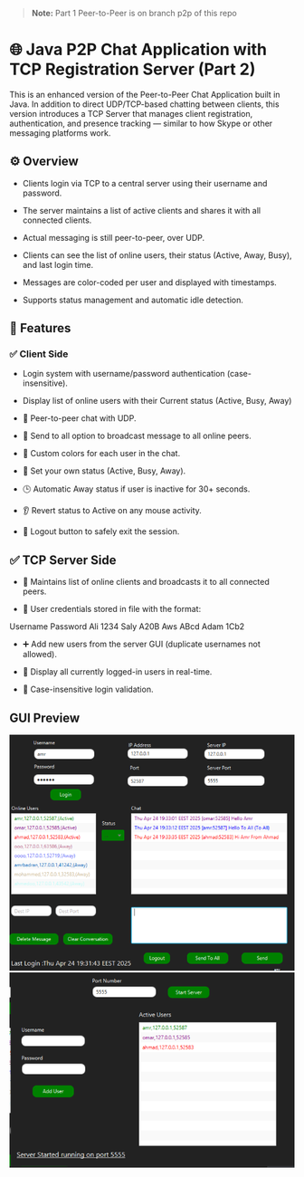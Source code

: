 > **Note:** Part 1 Peer-to-Peer is on branch p2p of this repo

# 🌐 Java P2P Chat Application with TCP Registration Server (Part 2)
This is an enhanced version of the Peer-to-Peer Chat Application built in Java. In addition to direct UDP/TCP-based chatting between clients, this version introduces a TCP Server that manages client registration, authentication, and presence tracking — similar to how Skype or other messaging platforms work.

## ⚙️ Overview
- Clients login via TCP to a central server using their username and password.

- The server maintains a list of active clients and shares it with all connected clients.

- Actual messaging is still peer-to-peer, over UDP.

- Clients can see the list of online users, their status (Active, Away, Busy), and last login time.

- Messages are color-coded per user and displayed with timestamps.

- Supports status management and automatic idle detection.

## 🚀 Features
### ✅ Client Side
- Login system with username/password authentication (case-insensitive).

- Display list of online users with their Current status (Active, Busy, Away)

- 💬 Peer-to-peer chat with UDP.

- 📢 Send to all option to broadcast message to all online peers.

- 📘 Custom colors for each user in the chat.

- 🔘 Set your own status (Active, Busy, Away).

- 🕒 Automatic Away status if user is inactive for 30+ seconds.

- 👂 Revert status to Active on any mouse activity.

- 🔐 Logout button to safely exit the session.

## ✅ TCP Server Side
- 📜 Maintains list of online clients and broadcasts it to all connected peers.

- 🧾 User credentials stored in file with the format:

Username  Password
Ali       1234
Saly      A20B
Aws       ABcd
Adam      1Cb2

- ➕ Add new users from the server GUI (duplicate usernames not allowed).

- 👀 Display all currently logged-in users in real-time.

- 🔐 Case-insensitive login validation.


## GUI Preview

![client](assets/client.png)
![server](assets/server.png)

